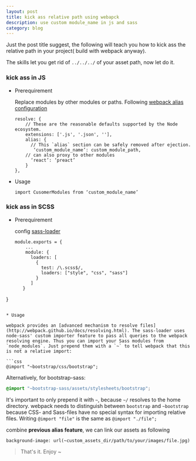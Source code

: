 ```yaml
---
layout: post
title: kick ass relative path using webapck
description: use custom module_name in js and sass
category: blog
---
```


Just the post title suggest, the following will teach you how to kick ass the relative path in your project( build with webpack anyway).

The skills let you get rid of `../../../` of your asset path, now let do it.

### kick ass in JS

* Prerequirement
   
  Replace modules by other modules or paths. Following [webpack alias configuration](http://webpack.github.io/docs/configuration.html#resolve-alias)

  ```
  resolve: {
      // These are the reasonable defaults supported by the Node ecosystem.
      extensions: ['.js', '.json', ''],
      alias: {
        // This `alias` section can be safely removed after ejection.
         ‘custom_module_name’: custom_module_path,
      // can also proxy to other modules
        ‘react’: ‘preact’
      }
  },
  ```
* Usage

  ```
  import CusomerModules from ‘custom_module_name’
  ```

### kick ass in SCSS

* Prerequirement

  config [sass-loader](https://github.com/jtangelder/sass-loader) 

  ```
  module.exports = {
	  ...
	  module: {
		loaders: [
		  {
			test: /\.scss$/,
			loaders: ["style", "css", "sass"]
		  }
		]
	 }
 }
  ```

* Usage 

  webpack provides an [advanced mechanism to resolve files](http://webpack.github.io/docs/resolving.html). The sass-loader uses node-sass' custom importer feature to pass all queries to the webpack resolving engine. Thus you can import your Sass modules from `node_modules`. Just prepend them with a `~` to tell webpack that this is not a relative import:
  
  ```css
  @import "~bootstrap/css/bootstrap";
  ```
  
  Alternatively, for bootstrap-sass:
  ```css
  @import "~bootstrap-sass/assets/stylesheets/bootstrap";
  ```
  
  It's important to only prepend it with `~`, because `~/` resolves to the home directory. webpack needs to distinguish between `bootstrap` and `~bootstrap` because CSS- and Sass-files have no special syntax for importing relative files. Writing `@import "file"` is the same as `@import "./file";`

  combine **previous alias feature**, we can link our assets as following
  
  ```
  background-image: url(~custom_assets_dir/path/to/your/images/file.jpg)
  ```


> That's it. Enjoy ~ 


